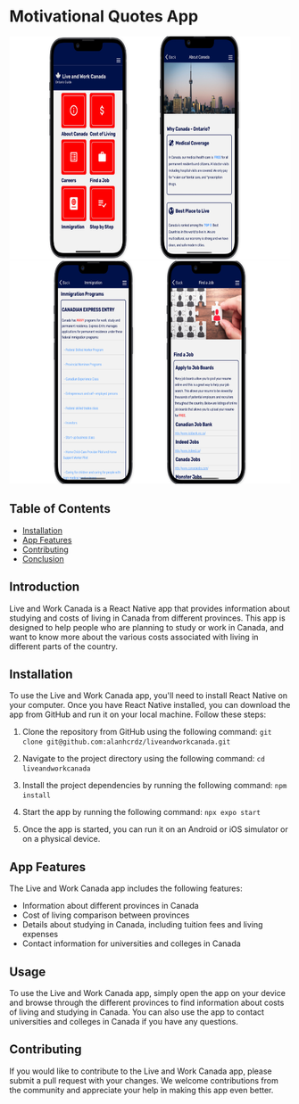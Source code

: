 # Motivational Quotes App

<img src="./src/assets/live-1.png" width="600" height="400" />
<img src="./src/assets/live-2.png" width="600" height="400" />





## Table of Contents
- [Installation](#installation)
- [App Features](#app-features)
- [Contributing](#contributing)
- [Conclusion](#conclusion)

## Introduction

Live and Work Canada is a React Native app that provides information about studying and costs of living in Canada from different provinces. This app is designed to help people who are planning to study or work in Canada, and want to know more about the various costs associated with living in different parts of the country.


## Installation

To use the Live and Work Canada app, you'll need to install React Native on your computer. Once you have React Native installed, you can download the app from GitHub and run it on your local machine. Follow these steps:


1. Clone the repository from GitHub using the following command:
`git clone git@github.com:alanhcrdz/liveandworkcanada.git`
2. Navigate to the project directory using the following command:
`cd liveandworkcanada`
3. Install the project dependencies by running the following command:
`npm install`
4. Start the app by running the following command:
`npx expo start`

5. Once the app is started, you can run it on an Android or iOS simulator or on a physical device.



## App Features

The Live and Work Canada app includes the following features:

- Information about different provinces in Canada
- Cost of living comparison between provinces
- Details about studying in Canada, including tuition fees and living expenses
- Contact information for universities and colleges in Canada

## Usage

To use the Live and Work Canada app, simply open the app on your device and browse through the different provinces to find information about costs of living and studying in Canada. You can also use the app to contact universities and colleges in Canada if you have any questions.

## Contributing

If you would like to contribute to the Live and Work Canada app, please submit a pull request with your changes. We welcome contributions from the community and appreciate your help in making this app even better.
